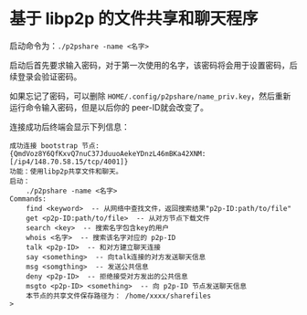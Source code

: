 # 基于 libp2p 的文件共享和聊天程序

启动命令为：`./p2pshare -name <名字>`

启动后首先要求输入密码，对于第一次使用的名字，该密码将会用于设置密码，后续登录会验证密码。

如果忘记了密码，可以删除 `HOME/.config/p2pshare/name_priv.key`，然后重新运行命令输入密码，但是以后你的 peer-ID就会改变了。

连接成功后终端会显示下列信息：

```
成功连接 bootstrap 节点: {QmdVoz8Y6QfKxvQ7nuC37JduuoAekeYDnzL46mBKa42XNM: [/ip4/148.70.58.15/tcp/4001]}
功能：使用libp2p共享文件和聊天。
启动：
	./p2pshare -name <名字>
Commands:
	find <keyword>  -- 从网络中查找文件，返回搜索结果"p2p-ID:path/to/file"
	get <p2p-ID:path/to/file>  -- 从对方节点下载文件
	search <key>  -- 搜索名字包含key的用户
	whois <名字>  -- 搜索该名字对应的 p2p-ID
	talk <p2p-ID>  -- 和对方建立聊天连接
	say <something>  -- 向talk连接的对方发送聊天信息
	msg <somgthing>  -- 发送公共信息
	deny <p2p-ID>  -- 拒绝接受对方发出的公共信息
	msgto <p2p-ID> <something>  -- 向 p2p-ID 节点发送聊天信息
	本节点的共享文件保存路径为： /home/xxxx/sharefiles
> 

```